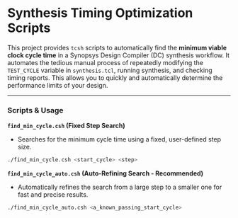 # Synthesis Timing Optimization Scripts

This project provides `tcsh` scripts to automatically find the **minimum viable clock cycle time** in a Synopsys Design Compiler (DC) synthesis workflow. It automates the tedious manual process of repeatedly modifying the `TEST_CYCLE` variable in `synthesis.tcl`, running synthesis, and checking timing reports. This allows you to quickly and automatically determine the performance limits of your design.

---

### Scripts & Usage


**`find_min_cycle.csh` (Fixed Step Search)**
-   Searches for the minimum cycle time using a fixed, user-defined step size.
```bash
./find_min_cycle.csh <start_cycle> <step>
```

**`find_min_cycle_auto.csh` (Auto-Refining Search - Recommended)**
-   Automatically refines the search from a large step to a smaller one for fast and precise results.
```bash
./find_min_cycle_auto.csh <a_known_passing_start_cycle>
```


